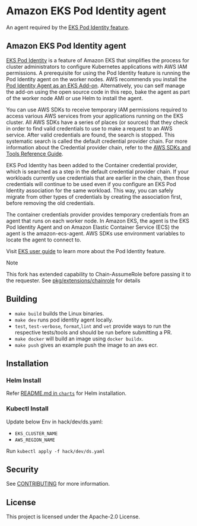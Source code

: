 # Amazon EKS Pod Identity agent
An agent required by the [EKS Pod Identity feature](https://aws.amazon.com/blogs/containers/amazon-eks-pod-identity-a-new-way-for-applications-on-eks-to-obtain-iam-credentials/).

## Amazon EKS Pod Identity agent
[EKS Pod Identity](https://aws.amazon.com/blogs/containers/amazon-eks-pod-identity-a-new-way-for-applications-on-eks-to-obtain-iam-credentials/) is a feature of Amazon EKS that simplifies the process for cluster administrators to configure Kubernetes applications with AWS IAM permissions. A prerequisite for using the Pod Identity feature is running the Pod Identity agent on the worker nodes. AWS recommends you install the [Pod Identity Agent as an EKS Add-on](https://docs.aws.amazon.com/eks/latest/userguide/pod-id-agent-setup.html). Alternatively, you can self manage the add-on using the open source code in this repo, bake the agent as part of the worker node AMI or use Helm to install the agent.

You can use AWS SDKs to receive temporary IAM permissions required to access various AWS services from your applications running on the EKS cluster. All AWS SDKs have a series of places (or sources) that they check in order to find valid credentials to use to make a request to an AWS service. After valid credentials are found, the search is stopped. This systematic search is called the default credential provider chain.  For more information about the Credential provider chain, refer to the [AWS SDKs and Tools Reference Guide](https://docs.aws.amazon.com/sdkref/latest/guide/standardized-credentials.html#credentialProviderChain).

EKS Pod Identity has been added to the Container credential provider, which is searched as a step in the default credential provider chain. If your workloads currently use credentials that are earlier in the chain, then those credentials will continue to be used even if you configure an EKS Pod Identity association for the same workload. This way, you can safely migrate from other types of credentials by creating the association first, before removing the old credentials.

The container credentials provider provides temporary credentials from an agent that runs on each worker node. In Amazon EKS, the agent is the EKS Pod Identity Agent and on Amazon Elastic Container Service (ECS) the agent is the amazon-ecs-agent. AWS SDKs use environment variables to locate the agent to connect to.

Visit [EKS user guide](https://docs.aws.amazon.com/eks/latest/userguide/pod-id-how-it-works.html)  to learn more about the Pod Identity feature.

>[!NOTE]
>This fork has extended capability to Chain-AssumeRole before passing it to the requester.
>See [pkg/extensions/chainrole](./pkg/extensions/chainrole/) for details

## Building

* `make build`  builds the Linux binaries.
* `make dev`  runs pod identity agent locally.
* `test`, `test-verbose`, `format`,`lint` and `vet` provide ways to run the respective tests/tools and should be run before submitting a PR.
* `make docker` will build an image using `docker buildx`.
* `make push` gives an example push the image to an aws ecr.

## Installation

### Helm Install

Refer [README.md in `charts`](./charts/eks-pod-identity-agent/README.md) for Helm installation.

### Kubectl Install

Update below Env in hack/dev/ds.yaml:

* `EKS_CLUSTER_NAME`
* `AWS_REGION_NAME`

Run `kubectl apply -f hack/dev/ds.yaml`

## Security

See [CONTRIBUTING](CONTRIBUTING.md#security-issue-notifications) for more information.

## License

This project is licensed under the Apache-2.0 License.

